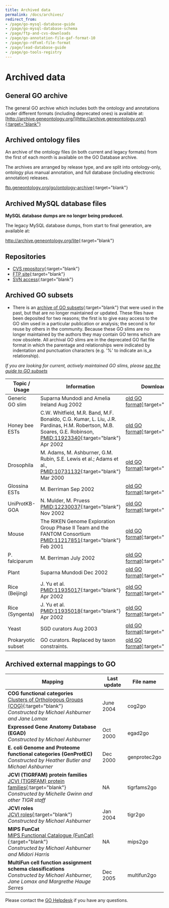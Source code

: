 ```yaml
---
title: Archived data
permalink: /docs/archives/
redirect_from: 
- /page/go-mysql-database-guide
- /page/go-mysql-database-schema
- /page/ftp-and-cvs-downloads
- /page/go-annotation-file-gaf-format-10
- /page/go-rdfxml-file-format
- /page/lead-database-guide
- /page/go-tools-registry
---
```


# Archived data

## General GO archive
The general GO archive which includes both the ontology and annotations under different formats (including deprecated ones) is available at:
[http://archive.geneontology.org/](http://archive.geneontology.org/){:target="blank"}

## Archived ontology files

An archive of the ontology files (in both current and legacy formats) from the first of each month is available on the GO Database archive.  

The archives are arranged by release type, and are split into ontology-only, ontology plus manual annotation, and full database (including electronic annotation) releases.

<a href="ftp://ftp.geneontology.org/go/ontology-archive/">ftp.geneontology.org/go/ontology-archive</a>{:target="blank"}

## Archived MySQL database files
**MySQL database dumps are no longer being produced.**

The legacy MySQL database dumps, from start to final generation, are available at:

<a href="http://archive.geneontology.org/lite/">http://archive.geneontology.org/lite</a>{:target="blank"}

## Repositories 

+ <a href="http://cvsweb.geneontology.org/cgi-bin/cvsweb.cgi/">CVS repository</a>{:target="blank"}
+ <a href="ftp://ftp.geneontology.org/pub/go/">FTP site</a>{:target="blank"}
+ [SVN access](/docs/SVN-access/){:target="blank"}

## Archived GO subsets

+ There is an [archive of GO subsets](http://cvsweb.geneontology.org/cgi-bin/cvsweb.cgi/go/GO_slims/archived_GO_slims/){:target="blank"} that were used in the past, but that are no longer maintained or updated. These files have been deposited for two reasons; the first is to give easy access to the GO slim used in a particular publication or analysis; the second is for reuse by others in the community. Because these GO slims are no longer maintained by the authors they may contain GO terms which are now obsolete. All archival GO slims are in the deprecated GO flat file format in which the parentage and relationships were indicated by indentation and punctuation characters (e.g. '%' to indicate an is_a relationship).

_If you are looking for current, actively maintained GO slims, please [see the guide to GO subsets](/docs/go-subset-guide/#download-go-subsets)_

|Topic / Usage |	Information |	Download|
|--------------|--------------|---------|
|Generic GO slim |	Suparna Mundodi and Amelia Ireland Aug 2002 |	[old GO format](http://cvsweb.geneontology.org/cgi-bin/cvsweb.cgi/go/GO_slims/archived_GO_slims/generic.0208){:target="blank"}|
|Honey bee ESTs |	C.W. Whitfield, M.R. Band, M.F. Bonaldo, C.G. Kumar, L. Liu, J.R. Pardinas, H.M. Robertson, M.B. Soares, G.E. Robinson, [PMID:11923340](http://www.ncbi.nlm.nih.gov/pubmed/11932240){:target="blank"} Apr 2002 |	[old GO format](http://cvsweb.geneontology.org/cgi-bin/cvsweb.cgi/go/GO_slims/archived_GO_slims/goslim_Apis_EST.0402){:target="blank"}|
|Drosophila |	M. Adams, M. Ashburner, G.M. Rubin, S.E. Lewis et al.; Adams et al., [PMID:10731132](http://www.ncbi.nlm.nih.gov/pubmed/10731132){:target="blank"} Mar 2000 |[old GO format](http://cvsweb.geneontology.org/cgi-bin/cvsweb.cgi/go/GO_slims/archived_GO_slims/goslim_Drosophila.0200){:target="blank"}|
|Glossina ESTs |	M. Berriman Sep 2002 |[old GO format](http://cvsweb.geneontology.org/cgi-bin/cvsweb.cgi/go/GO_slims/archived_GO_slims/goslim_Glossina_EST.0905){:target="blank"}|
|UniProtKB-GOA |	N. Mulder, M. Pruess [PMID:12230037](http://www.ncbi.nlm.nih.gov/pubmed/12230037){:target="blank"} Nov 2002 |[old GO format](http://cvsweb.geneontology.org/cgi-bin/cvsweb.cgi/go/GO_slims/archived_GO_slims/goslim_goa.2002){:target="blank"}|
|Mouse |	The RIKEN Genome Exploration Group Phase II Team and the FANTOM Consortium [PMID:11217851](http://www.ncbi.nlm.nih.gov/pubmed/11217851){:target="blank"} Feb 2001 |[old GO format](http://cvsweb.geneontology.org/cgi-bin/cvsweb.cgi/go/GO_slims/archived_GO_slims/goslim_Mouse_Riken.0201){:target="blank"}|
|P. falciparum |	M. Berriman July 2002 |	[old GO format](http://cvsweb.geneontology.org/cgi-bin/cvsweb.cgi/go/GO_slims/archived_GO_slims/goslim_Pfalciparum.2002){:target="blank"}|
|Plant |	Suparna Mundodi Dec 2002 |[old GO format](http://cvsweb.geneontology.org/cgi-bin/cvsweb.cgi/go/GO_slims/archived_GO_slims/goslim_plant.2003){:target="blank"}|
|Rice (Beijing) |	J. Yu et al. [PMID:11935017](http://www.ncbi.nlm.nih.gov/pubmed/11935017){:target="blank"} Apr 2002 |[old GO format](http://cvsweb.geneontology.org/cgi-bin/cvsweb.cgi/go/GO_slims/archived_GO_slims/goslim_Rice_Beijing.0204){:target="blank"}|
|Rice (Syngenta) |	J. Yu et al. [PMID:11935018](http://www.ncbi.nlm.nih.gov/pubmed/11935018){:target="blank"} Apr 2002 |[old GO format](http://cvsweb.geneontology.org/cgi-bin/cvsweb.cgi/go/GO_slims/archived_GO_slims/goslim_Rice_Syngenta.0204){:target="blank"}|
|Yeast |	SGD curators Aug 2003 	|[old GO format](http://cvsweb.geneontology.org/cgi-bin/cvsweb.cgi/go/GO_slims/archived_GO_slims/goslim_yeast.2003){:target="blank"}|
|Prokaryotic subset |	GO curators. Replaced by taxon constraints. |[old GO format](http://purl.obolibrary.org/obo/go/releases/2018-06-01/subsets/gosubset_prok.obo){:target="blank"}|

## Archived external mappings to GO

|Mapping |Last update |	File name|
|--------|------------|---------|
|**COG functional categories** <br>[Clusters of Orthologous Groups (COG)](https://www.ncbi.nlm.nih.gov/COG/index.html){:target="blank"}<br> *Constructed by Michael Ashburner and Jane Lomax* |June 2004 |	cog2go|
|**Expressed Gene Anatomy Database (EGAD)** <br> *Constructed by Michael Ashburner* | Oct 2000 | egad2go|
|**E. coli Genome and Proteome functional categories (GenProtEC)** <br>*Constructed by Heather Butler and Michael Ashburner*|Dec 2000 	|genprotec2go|
|**JCVI (TIGRFAM) protein families**<br>[JCVI (TIGRFAM) protein families](https://www.jcvi.org/publications/tigrfams-protein-family-resource-functional-identification-proteins){:target="blank"}<br>*Constructed by Michelle Gwinn and other TIGR staff*| NA |	tigrfams2go|
|**JCVI roles**<br>[JCVI roles](https://www.jcvi.org/){:target="blank"}<br>  *Constructed by Michael Ashburner*|Jan 2004 	| tigr2go|
|**MIPS FunCat**<br>[MIPS Functional Catalogue (FunCat)](http://mips.gsf.de/funcatDB/){:target="blank"}<br> *Constructed by Michael Ashburner and Midori Harris*|NA|	mips2go|
|**MultiFun cell function assignment schema classifications**<br>  *Constructed by Michael Ashburner, Jane Lomax and Margrethe Hauge Serres*|Dec 2005 |	multifun2go|


Please contact the <a href="http://help.geneontology.org">GO Helpdesk</a> if you have any questions.
